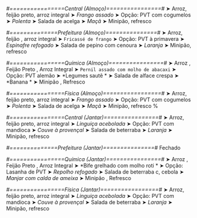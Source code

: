 
*#================Central (Almoço)================#*
➤ Arroz, feijão preto, arroz integral
➤ *Frango assado*
➤ Opção: PVT com cogumelos
➤ *Polenta*
➤ Salada de acelga
➤ *Maçã*
➤ Minipão, refresco

*#==============Prefeitura (Almoço)===============#*
➤ Arroz, feijão , arroz integral
➤ `Fricassé de frango`
➤ Opção: PVT à primavera
➤ *Espinafre refogado*
➤ Salada de pepino com cenoura
➤ *Laranja*
➤ Minipão, refresco

*#================Química (Almoço)================#*
➤ Arroz ,  Feijão Preto ,  Arroz Integral
➤ `Pernil assado com molho de abacaxi`
➤ Opção: PVT alemão 
➤ *Legumes sautê *
➤ Salada de alface crespa
➤ *Banana *
➤ Minipão , Refresco 

*#================Física (Almoço)=================#*
➤ Arroz, feijão preto, arroz integral
➤ *Frango assado*
➤ Opção: PVT com cogumelos
➤ *Polenta*
➤ Salada de acelga
➤ *Maçã*
➤ Minipão, refresco
%

*#================Central (Jantar)================#*
➤ Arroz, feijão preto, arroz integral
➤ *Linguiça acebolada*
➤ Opção: PVT com mandioca
➤ *Couve à provençal*
➤ Salada de beterraba
➤ *Laranja*
➤ Minipão, refresco

*#==============Prefeitura (Jantar)===============#*
Fechado

*#================Química (Jantar)================#*
➤ Arroz ,  Feijão Preto ,  Arroz Integral
➤ *Bife grelhado com molho roti *
➤ Opção: Lasanha de PVT 
➤ *Repolho refogado*
➤ Salada de beterraba c,  cebola
➤ *Manjar com calda de ameixa*
➤ Minipão , Refresco 

*#================Física (Jantar)=================#*
➤ Arroz, feijão preto, arroz integral
➤ *Linguiça acebolada*
➤ Opção: PVT com mandioca
➤ *Couve à provençal*
➤ Salada de beterraba
➤ *Laranja*
➤ Minipão, refresco
